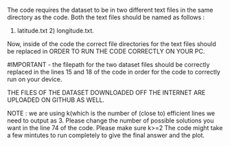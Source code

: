 The code requires the dataset to be in two different text files in the same directory as the code. Both the text files should be named as follows :
1) latitude.txt 2) longitude.txt.

Now, inside of the code the correct file directories for the text files should be replaced in ORDER TO RUN THE CODE CORRECTLY ON YOUR PC.

#IMPORTANT - the filepath for the two dataset files should be correctly replaced in the lines 15 and 18 of the code in order for the code to correctly run on your device.


THE FILES OF THE DATASET DOWNLOADED OFF THE INTERNET ARE UPLOADED ON GITHUB AS WELL.

NOTE : we are using k(which is the number of (close to) efficient lines we need to output as 3. Please change the number of possible solutions you want in the line 74 of the code.
Please make sure k>=2
The code might take a few mintutes to run completely to give the final answer and the plot.
